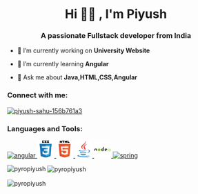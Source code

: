 <h1 align="center">Hi 🙋🏼 , I'm Piyush</h1>
<h3 align="center">A passionate Fullstack developer from India</h3>


- 🔭 I’m currently working on **University Website**

- 🌱 I’m currently learning **Angular**

- 💬 Ask me about **Java,HTML,CSS,Angular**

<h3 align="left">Connect with me:</h3>
<p align="left">
<a href="https://linkedin.com/in/piyush-sahu-156b761a3" target="blank"><img align="center" src="https://raw.githubusercontent.com/rahuldkjain/github-profile-readme-generator/master/src/images/icons/Social/linked-in-alt.svg" alt="piyush-sahu-156b761a3" height="30" width="40" /></a>
</p>

<h3 align="left">Languages and Tools:</h3>
<p align="left"> <a href="https://angular.io" target="_blank"> <img src="https://angular.io/assets/images/logos/angular/angular.svg" alt="angular" width="40" height="40"/> </a> <a href="https://www.w3schools.com/css/" target="_blank"> <img src="https://raw.githubusercontent.com/devicons/devicon/master/icons/css3/css3-original-wordmark.svg" alt="css3" width="40" height="40"/> </a> <a href="https://www.w3.org/html/" target="_blank"> <img src="https://raw.githubusercontent.com/devicons/devicon/master/icons/html5/html5-original-wordmark.svg" alt="html5" width="40" height="40"/> </a> <a href="https://www.java.com" target="_blank"> <img src="https://raw.githubusercontent.com/devicons/devicon/master/icons/java/java-original.svg" alt="java" width="40" height="40"/> </a> <a href="https://nodejs.org" target="_blank"> <img src="https://raw.githubusercontent.com/devicons/devicon/master/icons/nodejs/nodejs-original-wordmark.svg" alt="nodejs" width="40" height="40"/> </a> <a href="https://spring.io/" target="_blank"> <img src="https://www.vectorlogo.zone/logos/springio/springio-icon.svg" alt="spring" width="40" height="40"/> </a> </p>

<p><img align="left" src="https://github-readme-stats.vercel.app/api/top-langs?username=pyropiyush&show_icons=true&locale=en&layout=compact" alt="pyropiyush" /></p>

<p>&nbsp;<img align="center" src="https://github-readme-stats.vercel.app/api?username=pyropiyush&show_icons=true&locale=en" alt="pyropiyush" /></p>

<p><img align="center" src="https://github-readme-streak-stats.herokuapp.com/?user=pyropiyush&" alt="pyropiyush" /></p>
